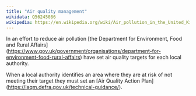 ```yaml
---
title: "Air quality management"
wikidata: Q56245086
wikipedia: https://en.wikipedia.org/wiki/Air_pollution_in_the_United_Kingdom
---
```


In an effort to reduce air pollution [the Department for Environment, Food and Rural Affairs] (https://www.gov.uk/government/organisations/department-for-environment-food-rural-affairs) have set air quality targets for each local authority.

When a local authority identifies an area where they are at risk of not meeting their target they must set an [Air Quality Action Plan] (https://laqm.defra.gov.uk/technical-guidance/).

